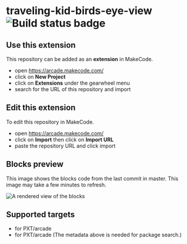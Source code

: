 # traveling-kid-birds-eye-view ![Build status badge](https://github.com/rotoslinger/traveling-kid-birds-eye-view/workflows/MakeCode/badge.svg)



## Use this extension

This repository can be added as an **extension** in MakeCode.

* open https://arcade.makecode.com/
* click on **New Project**
* click on **Extensions** under the gearwheel menu
* search for the URL of this repository and import

## Edit this extension

To edit this repository in MakeCode.

* open https://arcade.makecode.com/
* click on **Import** then click on **Import URL**
* paste the repository URL and click import

## Blocks preview

This image shows the blocks code from the last commit in master.
This image may take a few minutes to refresh.

![A rendered view of the blocks](https://github.com/rotoslinger/traveling-kid-birds-eye-view/raw/master/.makecode/blocks.png)

## Supported targets

* for PXT/arcade
* for PXT/arcade
(The metadata above is needed for package search.)

